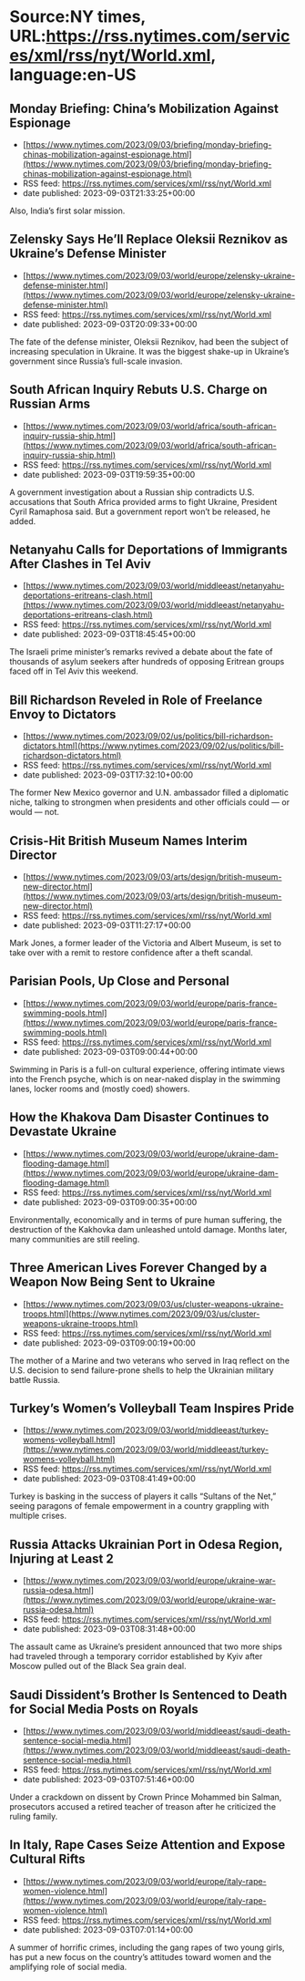 # Source:NY times, URL:https://rss.nytimes.com/services/xml/rss/nyt/World.xml, language:en-US

## Monday Briefing: China’s Mobilization Against Espionage
 - [https://www.nytimes.com/2023/09/03/briefing/monday-briefing-chinas-mobilization-against-espionage.html](https://www.nytimes.com/2023/09/03/briefing/monday-briefing-chinas-mobilization-against-espionage.html)
 - RSS feed: https://rss.nytimes.com/services/xml/rss/nyt/World.xml
 - date published: 2023-09-03T21:33:25+00:00

Also, India’s first solar mission.

## Zelensky Says He’ll Replace Oleksii Reznikov as Ukraine’s Defense Minister
 - [https://www.nytimes.com/2023/09/03/world/europe/zelensky-ukraine-defense-minister.html](https://www.nytimes.com/2023/09/03/world/europe/zelensky-ukraine-defense-minister.html)
 - RSS feed: https://rss.nytimes.com/services/xml/rss/nyt/World.xml
 - date published: 2023-09-03T20:09:33+00:00

The fate of the defense minister, Oleksii Reznikov, had been the subject of increasing speculation in Ukraine. It was the biggest shake-up in Ukraine’s government since Russia’s full-scale invasion.

## South African Inquiry Rebuts U.S. Charge on Russian Arms
 - [https://www.nytimes.com/2023/09/03/world/africa/south-african-inquiry-russia-ship.html](https://www.nytimes.com/2023/09/03/world/africa/south-african-inquiry-russia-ship.html)
 - RSS feed: https://rss.nytimes.com/services/xml/rss/nyt/World.xml
 - date published: 2023-09-03T19:59:35+00:00

A government investigation about a Russian ship contradicts U.S. accusations that South Africa provided arms to fight Ukraine, President Cyril Ramaphosa said. But a government report won’t be released, he added.

## Netanyahu Calls for Deportations of Immigrants After Clashes in Tel Aviv
 - [https://www.nytimes.com/2023/09/03/world/middleeast/netanyahu-deportations-eritreans-clash.html](https://www.nytimes.com/2023/09/03/world/middleeast/netanyahu-deportations-eritreans-clash.html)
 - RSS feed: https://rss.nytimes.com/services/xml/rss/nyt/World.xml
 - date published: 2023-09-03T18:45:45+00:00

The Israeli prime minister’s remarks revived a debate about the fate of thousands of asylum seekers after hundreds of opposing Eritrean groups faced off in Tel Aviv this weekend.

## Bill Richardson Reveled in Role of Freelance Envoy to Dictators
 - [https://www.nytimes.com/2023/09/02/us/politics/bill-richardson-dictators.html](https://www.nytimes.com/2023/09/02/us/politics/bill-richardson-dictators.html)
 - RSS feed: https://rss.nytimes.com/services/xml/rss/nyt/World.xml
 - date published: 2023-09-03T17:32:10+00:00

The former New Mexico governor and U.N. ambassador filled a diplomatic niche, talking to strongmen when presidents and other officials could — or would — not.

## Crisis-Hit British Museum Names Interim Director
 - [https://www.nytimes.com/2023/09/03/arts/design/british-museum-new-director.html](https://www.nytimes.com/2023/09/03/arts/design/british-museum-new-director.html)
 - RSS feed: https://rss.nytimes.com/services/xml/rss/nyt/World.xml
 - date published: 2023-09-03T11:27:17+00:00

Mark Jones, a former leader of the Victoria and Albert Museum, is set to take over with a remit to restore confidence after a theft scandal.

## Parisian Pools, Up Close and Personal
 - [https://www.nytimes.com/2023/09/03/world/europe/paris-france-swimming-pools.html](https://www.nytimes.com/2023/09/03/world/europe/paris-france-swimming-pools.html)
 - RSS feed: https://rss.nytimes.com/services/xml/rss/nyt/World.xml
 - date published: 2023-09-03T09:00:44+00:00

Swimming in Paris is a full-on cultural experience, offering intimate views into the French psyche, which is on near-naked display in the swimming lanes, locker rooms and (mostly coed) showers.

## How the Khakova Dam Disaster Continues to Devastate Ukraine
 - [https://www.nytimes.com/2023/09/03/world/europe/ukraine-dam-flooding-damage.html](https://www.nytimes.com/2023/09/03/world/europe/ukraine-dam-flooding-damage.html)
 - RSS feed: https://rss.nytimes.com/services/xml/rss/nyt/World.xml
 - date published: 2023-09-03T09:00:35+00:00

Environmentally, economically and in terms of pure human suffering, the destruction of the Kakhovka dam unleashed untold damage. Months later, many communities are still reeling.

## Three American Lives Forever Changed by a Weapon Now Being Sent to Ukraine
 - [https://www.nytimes.com/2023/09/03/us/cluster-weapons-ukraine-troops.html](https://www.nytimes.com/2023/09/03/us/cluster-weapons-ukraine-troops.html)
 - RSS feed: https://rss.nytimes.com/services/xml/rss/nyt/World.xml
 - date published: 2023-09-03T09:00:19+00:00

The mother of a Marine and two veterans who served in Iraq reflect on the U.S. decision to send failure-prone shells to help the Ukrainian military battle Russia.

## Turkey’s Women’s Volleyball Team Inspires Pride
 - [https://www.nytimes.com/2023/09/03/world/middleeast/turkey-womens-volleyball.html](https://www.nytimes.com/2023/09/03/world/middleeast/turkey-womens-volleyball.html)
 - RSS feed: https://rss.nytimes.com/services/xml/rss/nyt/World.xml
 - date published: 2023-09-03T08:41:49+00:00

Turkey is basking in the success of players it calls “Sultans of the Net,” seeing paragons of female empowerment in a country grappling with multiple crises.

## Russia Attacks Ukrainian Port in Odesa Region, Injuring at Least 2
 - [https://www.nytimes.com/2023/09/03/world/europe/ukraine-war-russia-odesa.html](https://www.nytimes.com/2023/09/03/world/europe/ukraine-war-russia-odesa.html)
 - RSS feed: https://rss.nytimes.com/services/xml/rss/nyt/World.xml
 - date published: 2023-09-03T08:31:48+00:00

The assault came as Ukraine’s president announced that two more ships had traveled through a temporary corridor established by Kyiv after Moscow pulled out of the Black Sea grain deal.

## Saudi Dissident’s Brother Is Sentenced to Death for Social Media Posts on Royals
 - [https://www.nytimes.com/2023/09/03/world/middleeast/saudi-death-sentence-social-media.html](https://www.nytimes.com/2023/09/03/world/middleeast/saudi-death-sentence-social-media.html)
 - RSS feed: https://rss.nytimes.com/services/xml/rss/nyt/World.xml
 - date published: 2023-09-03T07:51:46+00:00

Under a crackdown on dissent by Crown Prince Mohammed bin Salman, prosecutors accused a retired teacher of treason after he criticized the ruling family.

## In Italy, Rape Cases Seize Attention and Expose Cultural Rifts
 - [https://www.nytimes.com/2023/09/03/world/europe/italy-rape-women-violence.html](https://www.nytimes.com/2023/09/03/world/europe/italy-rape-women-violence.html)
 - RSS feed: https://rss.nytimes.com/services/xml/rss/nyt/World.xml
 - date published: 2023-09-03T07:01:14+00:00

A summer of horrific crimes, including the gang rapes of two young girls, has put a new focus on the country’s attitudes toward women and the amplifying role of social media.

